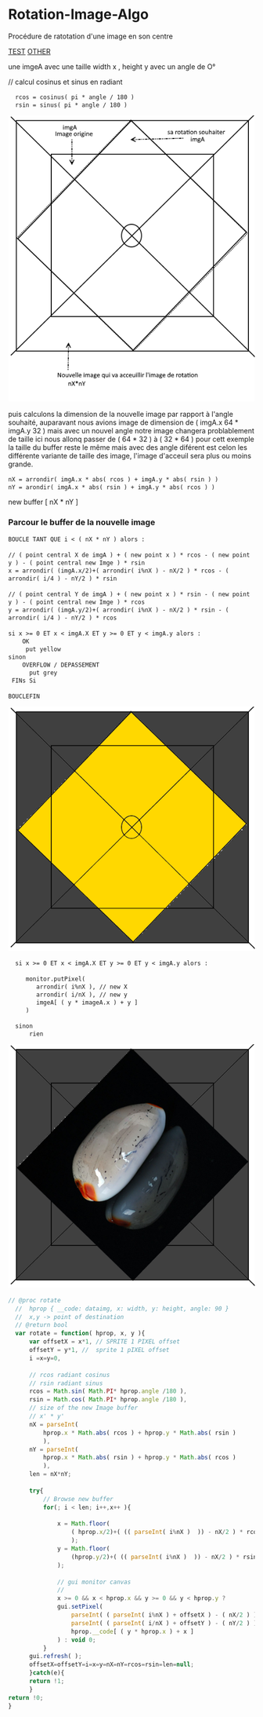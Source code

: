# Rotation-Image-Algo
Procédure de ratotation d'une image en son centre

[TEST](https://devgnode.github.io/rotate/index.html)
[ OTHER ](https://devgnode.github.io/rotate2/index.html)

une imgeA avec une taille width x , height y avec un angle de O° 

  // calcul cosinus et sinus en radiant
  
      rcos = cosinus( pi * angle / 180 )
      rsin = sinus( pi * angle / 180 )
  
  
  <img src="https://github.com/devGnode/Rotation-Image-Algo/blob/master/imgRot.png">
  
puis calculons la dimension de la nouvelle image  par rapport à l'angle souhaité, auparavant nous avions image de dimension de ( imgA.x 64 * imgA.y 32 ) mais avec un nouvel angle notre image changera problablement de taille ici nous allonq passer de ( 64 * 32 ) à ( 32 * 64 ) pour cett exemple la taille du buffer reste le même mais avec des angle diférent est celon les différente variante de taille des image, l'image d'acceuil sera plus ou moins grande.
  
    nX = arrondir( imgA.x * abs( rcos ) + imgA.y * abs( rsin ) )
    nY = arondir( imgA.x * abs( rsin ) + imgA.y * abs( rcos ) )
  
  new buffer [ nX * nY ]
  
### Parcour le buffer de la nouvelle image 


 
    BOUCLE TANT QUE i < ( nX * nY ) alors :  
    
    // ( point central X de imgA ) + ( new point x ) * rcos - ( new point y ) - ( point central new Imge ) * rsin
    x = arrondir( (imgA.x/2)+( arrondir( i%nX ) - nX/2 ) * rcos - ( arrondir( i/4 ) - nY/2 ) * rsin
    
    // ( point central Y de imgA ) + ( new point x ) * rsin - ( new point y ) - ( point central new Imge ) * rcos
    y = arrondir( (imgA.y/2)+( arrondir( i%nX ) - nX/2 ) * rsin - ( arrondir( i/4 ) - nY/2 ) * rcos
    
    si x >= 0 ET x < imgA.X ET y >= 0 ET y < imgA.y alors :
    	OK
         put yellow 
    sinon
    	OVERFLOW / DEPASSEMENT 
          put grey
     FINs Si
     
    BOUCLEFIN

  <img src="https://github.com/devGnode/Rotation-Image-Algo/blob/master/imgRot1.png">

  
      si x >= 0 ET x < imgA.X ET y >= 0 ET y < imgA.y alors :
         
         monitor.putPixel( 
            arrondir( i%nX ), // new X
            arrondir( i/nX ), // new y
            imgeA[ ( y * imageA.x ) + y ] 
         )
         
      sinon
          rien 
   
  
  <img src="https://github.com/devGnode/Rotation-Image-Algo/blob/master/imgRot2.png">
  
  
  ```javascript
// @proc rotate
	//	hprop { __code: dataimg, x: width, y: height, angle: 90 }
	//	x,y -> point of destination
	// @return bool
	var rotate = function( hprop, x, y ){
		var offsetX = x*1, // SPRITE 1 PIXEL offset
		offsetY = y*1, //  sprite 1 pIXEL offset
		i =x=y=0,
			
		// rcos radiant cosinus
		// rsin radiant sinus
		rcos = Math.sin( Math.PI* hprop.angle /180 ),
		rsin = Math.cos( Math.PI* hprop.angle /180 ),
		// size of the new Image buffer
		// x' * y' 
		nX = parseInt( 
			hprop.x * Math.abs( rcos ) + hprop.y * Math.abs( rsin ) 
			),
		nY = parseInt( 
			hprop.x * Math.abs( rsin ) + hprop.y * Math.abs( rcos ) 
			),
		len = nX*nY;
	
		try{
			// Browse new buffer	
			for(; i < len; i++,x++ ){
				
				x = Math.floor(  
					( hprop.x/2)+( (( parseInt( i%nX )  )) - nX/2 ) * rcos - ( ( parseInt( i/nX ) )-(nY/2) ) * rsin 
					);
				y = Math.floor(  
					(hprop.y/2)+( (( parseInt( i%nX )  )) - nX/2 ) * rsin + ( ( parseInt( i/nX ) )-(nY/2) ) * rcos
				);
						
				// gui monitor canvas
				//
				x >= 0 && x < hprop.x && y >= 0 && y < hprop.y ?
				gui.setPixel(
					parseInt( ( parseInt( i%nX ) + offsetX ) - ( nX/2 ) ), // use round or parsInt avoid float addr
					parseInt( ( parseInt( i/nX ) + offsetY ) - ( nY/2 ) ), // use round or parsInt avoid float addr
					hprop.__code[ ( y * hprop.x ) + x ]
				) : void 0;
			}
		gui.refresh( );
		offsetX=offsetY=i=x=y=nX=nY=rcos=rsin=len=null;
		}catch(e){
		return !1;
		}
return !0;		
}
```

